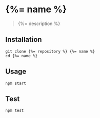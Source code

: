 # {%= name %}

> {%= description %}

## Installation

```
git clone {%= repository %} {%= name %}
cd {%= name %}
```

## Usage

```
npm start
```

## Test

```
npm test
```
